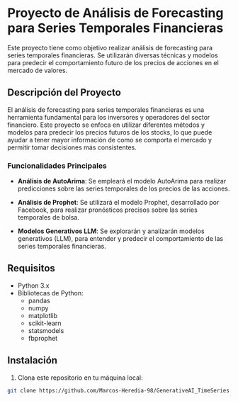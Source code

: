 # Proyecto de Análisis de Forecasting para Series Temporales Financieras

Este proyecto tiene como objetivo realizar análisis de forecasting para series temporales financieras. Se utilizarán diversas técnicas y modelos para predecir el comportamiento futuro de los precios de acciones en el mercado de valores.

## Descripción del Proyecto

El análisis de forecasting para series temporales financieras es una herramienta fundamental para los inversores y operadores del sector financiero. Este proyecto se enfoca en utilizar diferentes métodos y modelos para predecir los precios futuros de los stocks, lo que puede ayudar a tener mayor información de como se comporta el mercado y permitir tomar decisiones más consistentes.

### Funcionalidades Principales

- **Análisis de AutoArima**: Se empleará el modelo AutoArima para realizar predicciones sobre las series temporales de los precios de las acciones.
  
- **Análisis de Prophet**: Se utilizará el modelo Prophet, desarrollado por Facebook, para realizar pronósticos precisos sobre las series temporales de bolsa.

- **Modelos Generativos LLM**: Se explorarán y analizarán modelos generativos (LLM), para entender y predecir el comportamiento de las series temporales financieras.

## Requisitos

- Python 3.x
- Bibliotecas de Python:
  - pandas
  - numpy
  - matplotlib
  - scikit-learn
  - statsmodels
  - fbprophet

## Instalación

1. Clona este repositorio en tu máquina local:

```bash
git clone https://github.com/Marcos-Heredia-98/GenerativeAI_TimeSeries.git
